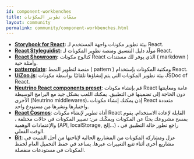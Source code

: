 ```yaml
---
id: component-workbenches
title: منصّات تطوير المكوّنات
layout: community
permalink: community/component-workbenches.html
---
```


* **[Storybook for React](https://github.com/storybooks/storybook):** بيئة تطوير مكونات واجهة المستخدم لـ React.
* **[React Styleguidist](https://github.com/styleguidist/react-styleguidist):** مولّد دليل التنسيق ومنصة تطوير المكونات لـ React.
* **[React Showroom](https://github.com/OpusCapita/react-showroom-client):** كتالوج مكونات React الذي يوفر لك مستندات ( markdown ) وأمثلة حية.
* **[patternplate](https://github.com/sinnerschrader/patternplate)**: منصة لتطوير النمط ( pattern ) ومكتبة المكونات بإستخدام React.
* **[UiZoo.js](https://github.com/myheritage/UiZoo.js)**: بيئة تطوير المكونات التي يتم إنشاؤها تلقائيًا بواسطة مكونات JSDoc of React.
* **[Neutrino React components preset](https://neutrino.js.org/packages/react-components/)**: قم بإنشاء مكونات React عامة ومعاينتها دون الحاجة إلى تضمينها في التطبيق. يمكنك اللعب بشكل جيد مع البرامج الوسيطة الأخرى (Neutrino middlewares)، إذن يمكنك إنشاء مكونات React متعددة واختبارها ونشرها من مستودع واحد.
* **[React Cosmos](https://github.com/react-cosmos/react-cosmos)**: أداة تطوير لإنشاء مكونات React القابلة لإعادة الاستخدام. يقوم بمسح مشروعك بحثًا عن المكونات ويمكّنك من: تصيير المكونات في حالات مختلفة ، والإعتمادات الوهمية (API, localStorage, إلخ...) ، راجع تطور حالة التطبيق في الوقت الفعلي.
* **[Bit](https://github.com/teambit/bit)**: عزل ومشاركة المكونات من المشاريع الحالية لإتاحتها من أجل التثبيت في مشاريع أخرى أثناء تتبع التغييرات عبرها. يساعد في حفظ التحميل العام لحفظ المكونات في مستودعات منفصلة.
